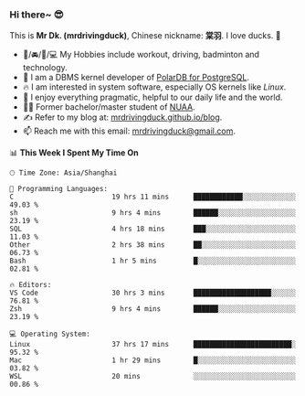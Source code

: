 ### Hi there~ 😎

This is **Mr Dk. (mrdrivingduck)**, Chinese nickname: **棠羽**. I love ducks. 🦆

- 💪/🚘/🏸/💻 My Hobbies include workout, driving, badminton and technology.
- 🍊 I am a DBMS kernel developer of [PolarDB for PostgreSQL](https://github.com/ApsaraDB/PolarDB-for-PostgreSQL).
- 🔥 I am interested in system software, especially OS kernels like *Linux*.
- 🔧 I enjoy everything pragmatic, helpful to our daily life and the world.
- 👨‍🎓 Former bachelor/master student of [NUAA](https://en.wikipedia.org/wiki/Nanjing_University_of_Aeronautics_and_Astronautics).
- ✍ Refer to my blog at: [mrdrivingduck.github.io/blog](https://mrdrivingduck.github.io/blog/).
- 📫 Reach me with this email: [mrdrivingduck@gmail.com](mailto:mrdrivingduck@gmail.com).

<!--START_SECTION:waka-->
📊 **This Week I Spent My Time On** 

```text
🕑︎ Time Zone: Asia/Shanghai

💬 Programming Languages: 
C                        19 hrs 11 mins      ████████████░░░░░░░░░░░░░   49.03 % 
sh                       9 hrs 4 mins        ██████░░░░░░░░░░░░░░░░░░░   23.19 % 
SQL                      4 hrs 18 mins       ███░░░░░░░░░░░░░░░░░░░░░░   11.03 % 
Other                    2 hrs 38 mins       ██░░░░░░░░░░░░░░░░░░░░░░░   06.73 % 
Bash                     1 hr 5 mins         █░░░░░░░░░░░░░░░░░░░░░░░░   02.81 % 

🔥 Editors: 
VS Code                  30 hrs 3 mins       ███████████████████░░░░░░   76.81 % 
Zsh                      9 hrs 4 mins        ██████░░░░░░░░░░░░░░░░░░░   23.19 % 

💻 Operating System: 
Linux                    37 hrs 17 mins      ████████████████████████░   95.32 % 
Mac                      1 hr 29 mins        █░░░░░░░░░░░░░░░░░░░░░░░░   03.82 % 
WSL                      20 mins             ░░░░░░░░░░░░░░░░░░░░░░░░░   00.86 % 
```


<!--END_SECTION:waka-->

<!-- ![Mr Dk.'s GitHub Stats](https://github-readme-stats.vercel.app/api?username=mrdrivingduck&count_private&show_icons=true&theme=buefy) -->

<!-- ![Most Used Languages](https://github-readme-stats.vercel.app/api/top-langs/?username=mrdrivingduck&exclude_repo=mips32-CPU,snort-tcp-socket&theme=buefy&layout=compact&langs_count=10) -->


<!--
**mrdrivingduck/mrdrivingduck** is a ✨ _special_ ✨ repository because its `README.md` (this file) appears on your GitHub profile.

Here are some ideas to get you started:

- 🔭 I’m currently working on ...
- 🌱 I’m currently learning ...
- 👯 I’m looking to collaborate on ...
- 🤔 I’m looking for help with ...
- 💬 Ask me about ...
- 📫 How to reach me: ...
- 😄 Pronouns: ...
- ⚡ Fun fact: ...
-->
